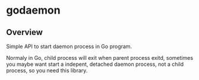 # godaemon

## Overview

Simple API to start daemon process in Go program.

Normaly in Go, child process will exit when parent process exitd, sometimes you maybe want start a indepent, detached daemon process, not a child process, so you need this library.
